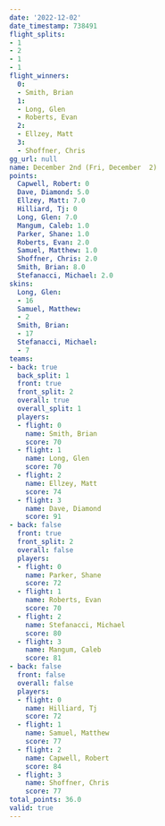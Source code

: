 ```yaml
---
date: '2022-12-02'
date_timestamp: 738491
flight_splits:
- 1
- 2
- 1
- 1
flight_winners:
  0:
  - Smith, Brian
  1:
  - Long, Glen
  - Roberts, Evan
  2:
  - Ellzey, Matt
  3:
  - Shoffner, Chris
gg_url: null
name: December 2nd (Fri, December  2)
points:
  Capwell, Robert: 0
  Dave, Diamond: 5.0
  Ellzey, Matt: 7.0
  Hilliard, Tj: 0
  Long, Glen: 7.0
  Mangum, Caleb: 1.0
  Parker, Shane: 1.0
  Roberts, Evan: 2.0
  Samuel, Matthew: 1.0
  Shoffner, Chris: 2.0
  Smith, Brian: 8.0
  Stefanacci, Michael: 2.0
skins:
  Long, Glen:
  - 16
  Samuel, Matthew:
  - 2
  Smith, Brian:
  - 17
  Stefanacci, Michael:
  - 7
teams:
- back: true
  back_split: 1
  front: true
  front_split: 2
  overall: true
  overall_split: 1
  players:
  - flight: 0
    name: Smith, Brian
    score: 70
  - flight: 1
    name: Long, Glen
    score: 70
  - flight: 2
    name: Ellzey, Matt
    score: 74
  - flight: 3
    name: Dave, Diamond
    score: 91
- back: false
  front: true
  front_split: 2
  overall: false
  players:
  - flight: 0
    name: Parker, Shane
    score: 72
  - flight: 1
    name: Roberts, Evan
    score: 70
  - flight: 2
    name: Stefanacci, Michael
    score: 80
  - flight: 3
    name: Mangum, Caleb
    score: 81
- back: false
  front: false
  overall: false
  players:
  - flight: 0
    name: Hilliard, Tj
    score: 72
  - flight: 1
    name: Samuel, Matthew
    score: 77
  - flight: 2
    name: Capwell, Robert
    score: 84
  - flight: 3
    name: Shoffner, Chris
    score: 77
total_points: 36.0
valid: true
---
```

